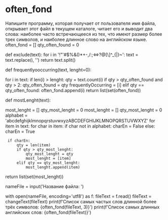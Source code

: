 # often_fond
Напишите программу, которая получает от пользователя имя файла, открывает этот файл в текущем каталоге, читает его и выводит два слова: наиболее часто встречающееся из тех, что имеют размер более трех символов, и наиболее длинное слово на английском языке.
often_fond = []
qty_often_found = 0


def exclude(text):
    for i in '!"\'#$%&()*+-,/:;<=>?@[\\]^_{|}~':
        text = text.replace(i, '')
    return text.split()


def frequentlyooccurring(text, lenght=0):

 for i in text:
    if len(i) > lenght:
        qty = text.count(i)
        if qty > qty_often_found and qty > 2:
         qty_often_found = qty
         frequentlyOccurring = [i]
        elif qty == qty_often_found:
            often_fond.append(i)
 return list(set(often_fond))

def mostLenght(text):

 most_lenght = []
 qty_most_lenght = 0
 most_lenght = []
 qty_most_lenght = 0
 alphabet = 'abcdefghijklmnopqrstuvwxyzABCDEFGHIJKLMNOPQRSTUVWXYZ'
 for item in text:
     for char in item:
         if char not in alphabet:
             charEn = False
         else:
             charEn = True

     if charEn:
         qty = len(item)
         if qty > qty_most_lenght:
             qty_most_lenght = qty
             most_lenght = [item]
         elif qty == qty_most_lenght:
             most_lenght.append(item)

 return list(set(most_lenght))


nameFile = input('Название файла: ')

with open(nameFile, encoding='utf8') as f:
    fileText = f.read()
fileText = changeText(fileText)
print(f'Список самых частых слов длинной более трёх символов: {often_fond(fileText, 3)}')
print(f'Список самых длинных английских слов: {often_fond(fileText)}')
